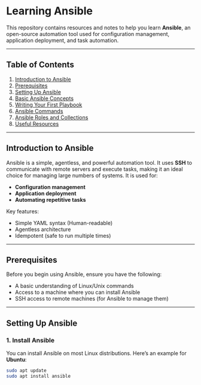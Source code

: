 # Learning Ansible

This repository contains resources and notes to help you learn **Ansible**, an open-source automation tool used for configuration management, application deployment, and task automation.

---

## Table of Contents

1. [Introduction to Ansible](#introduction-to-ansible)
2. [Prerequisites](#prerequisites)
3. [Setting Up Ansible](#setting-up-ansible)
4. [Basic Ansible Concepts](#basic-ansible-concepts)
5. [Writing Your First Playbook](#writing-your-first-playbook)
6. [Ansible Commands](#ansible-commands)
7. [Ansible Roles and Collections](#ansible-roles-and-collections)
8. [Useful Resources](#useful-resources)

---

## Introduction to Ansible

Ansible is a simple, agentless, and powerful automation tool. It uses **SSH** to communicate with remote servers and execute tasks, making it an ideal choice for managing large numbers of systems. It is used for:

- **Configuration management**
- **Application deployment**
- **Automating repetitive tasks**

Key features:
- Simple YAML syntax (Human-readable)
- Agentless architecture
- Idempotent (safe to run multiple times)

---

## Prerequisites

Before you begin using Ansible, ensure you have the following:

- A basic understanding of Linux/Unix commands
- Access to a machine where you can install Ansible
- SSH access to remote machines (for Ansible to manage them)

---

## Setting Up Ansible

### 1. Install Ansible

You can install Ansible on most Linux distributions. Here’s an example for **Ubuntu**:

```bash
sudo apt update
sudo apt install ansible
